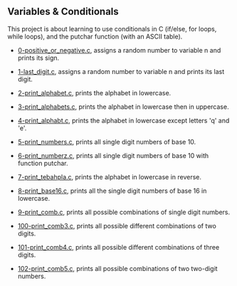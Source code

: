 ## Variables & Conditionals

This project is about learning to use conditionals in C (if/else, for loops, while loops), and the putchar function (with an ASCII table).

* [0-positive_or_negative.c](https://github.com/gwendalminguy/holbertonschool-low_level_programming/blob/main/variables_if_else_while/0-positive_or_negative.c), assigns a random number to variable n and prints its sign.

* [1-last_digit.c](https://github.com/gwendalminguy/holbertonschool-low_level_programming/blob/main/variables_if_else_while/1-last_digit.c), assigns a random number to variable n and prints its last digit.

* [2-print_alphabet.c](https://github.com/gwendalminguy/holbertonschool-low_level_programming/blob/main/variables_if_else_while/2-print_alphabet.c), prints the alphabet in lowercase.

* [3-print_alphabets.c](https://github.com/gwendalminguy/holbertonschool-low_level_programming/blob/main/variables_if_else_while/3-print_alphabets.c), prints the alphabet in lowercase then in uppercase.

* [4-print_alphabt.c](https://github.com/gwendalminguy/holbertonschool-low_level_programming/blob/main/variables_if_else_while/4-print_alphabt.c), prints the alphabet in lowercase except letters 'q' and 'e'.

* [5-print_numbers.c](https://github.com/gwendalminguy/holbertonschool-low_level_programming/blob/main/variables_if_else_while/5-print_numbers.c), prints all single digit numbers of base 10.

* [6-print_numberz.c](https://github.com/gwendalminguy/holbertonschool-low_level_programming/blob/main/variables_if_else_while/6-print_numberz.c), prints all single digit numbers of base 10 with function putchar.

* [7-print_tebahpla.c](https://github.com/gwendalminguy/holbertonschool-low_level_programming/blob/main/variables_if_else_while/7-print_tebahpla.c), prints the alphabet in lowercase in reverse.

* [8-print_base16.c](https://github.com/gwendalminguy/holbertonschool-low_level_programming/blob/main/variables_if_else_while/8-print_base16.c), prints all the single digit numbers of base 16 in lowercase.

* [9-print_comb.c](https://github.com/gwendalminguy/holbertonschool-low_level_programming/blob/main/variables_if_else_while/9-print_comb.c), prints all possible combinations of single digit numbers.

* [100-print_comb3.c](https://github.com/gwendalminguy/holbertonschool-low_level_programming/blob/main/variables_if_else_while/100-print_comb3.c), prints all possible different combinations of two digits.

* [101-print_comb4.c](https://github.com/gwendalminguy/holbertonschool-low_level_programming/blob/main/variables_if_else_while/101-print_comb4.c), prints all possible different combinations of three digits.

* [102-print_comb5.c](https://github.com/gwendalminguy/holbertonschool-low_level_programming/blob/main/variables_if_else_while/102-print_comb5.c), prints all possible combinations of two two-digit numbers.
